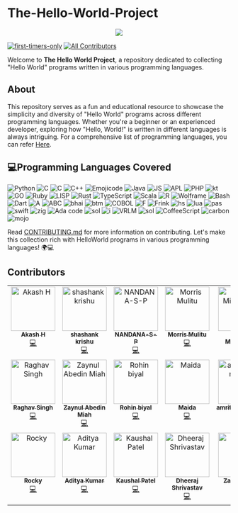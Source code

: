 # The-Hello-World-Project

<p align="center">
  <a href="https://github.com/H4K3R13/readme-typing-svg"><img src="https://readme-typing-svg.herokuapp.com/?lines=;Hello%20World;Programs&font=Fira%20Code&center=true&width=440&height=45&color=f75c7e&vCenter=true&size=22"></a>
</p>

[![first-timers-only](https://img.shields.io/badge/first--timers--only-friendly-blue.svg?style=flat-square)](https://www.firsttimersonly.com/)
[![All Contributors](https://img.shields.io/github/all-contributors/H4K3R13/The-Hello-World-Project?color=ee8449&style=flat-square)](#contributors) 

Welcome to **The Hello World Project**, a repository dedicated to collecting "Hello World" programs written in various programming languages.

## About

This repository serves as a fun and educational resource to showcase the simplicity and diversity of "Hello World" programs across different programming languages. Whether you're a beginner or an experienced developer, exploring how "Hello, World!" is written in different languages is always intriguing. For a comprehensive list of programming languages, you can refer [Here](https://programminglanguages.co/?paradigms=&typing_disciplines=&operating_systems=&popularity=).


## 💻Programming Languages Covered

![Python](https://img.shields.io/badge/Python-green) ![C](https://img.shields.io/badge/C%20Sharp-Blue) ![C](https://img.shields.io/badge/C-grey) ![C++](https://img.shields.io/badge/C++-grey) ![Emojicode](https://img.shields.io/badge/Emojicode-purple) ![Java](https://img.shields.io/badge/Java-red) ![JS](https://img.shields.io/badge/JavaScript-yellow) ![APL](https://img.shields.io/badge/APL-green) ![PHP](https://img.shields.io/badge/PHP-purple) ![kt](https://img.shields.io/badge/Kotlin-orange) ![GO](https://img.shields.io/badge/GO-Blue) ![Ruby](https://img.shields.io/badge/Ruby-red) ![LISP](https://img.shields.io/badge/LISP-blue) ![Rust](https://img.shields.io/badge/Rust-red) ![TypeScript](https://img.shields.io/badge/TypeScript-blue) ![Scala](https://img.shields.io/badge/Scala-crimson) ![R](https://img.shields.io/badge/R-Blue) ![Wolframe](https://img.shields.io/badge/Wolframe-orange) ![Bash](https://img.shields.io/badge/Bash-grey) ![Dart](https://img.shields.io/badge/Dart-Blue) ![A](https://img.shields.io/badge/A-yellow) ![ABC](https://img.shields.io/badge/ABC-red)
![bhai](https://img.shields.io/badge/bahi%20Lang-orange)  ![btm](https://img.shields.io/badge/4DOS-grey) ![COBOL](https://img.shields.io/badge/COBOL-white)  ![F](https://img.shields.io/badge/Fortran-violet)  ![Frink](https://img.shields.io/badge/Frink-yellow) ![hs](https://img.shields.io/badge/haskell-violet)
![lua](https://img.shields.io/badge/lua-black) ![pas](https://img.shields.io/badge/Pascal-green)  ![swift](https://img.shields.io/badge/swift-crimson)  ![zig](https://img.shields.io/badge/zig-orange)  ![Ada code](https://img.shields.io/badge/Ada%20Code-red)  ![sol](https://img.shields.io/badge/Solidity-grey)  ![i](https://img.shields.io/badge/Yarick-blue)  ![VRLM](https://img.shields.io/badge/Virtual%20Reality%20Modeling%20Language-yellow)  ![sol](https://img.shields.io/badge/Brain%20Fuck-grey) 
  ![CoffeeScript](https://img.shields.io/badge/Coffee%20Script-crimson)   ![carbon](https://img.shields.io/badge/Carbon-white)  ![mojo](https://img.shields.io/badge/MOJO-violet)
 





Read [CONTRIBUTING.md](./CONTRIBUTING.md) for more information on contributing.
Let's make this collection rich with HelloWorld programs in various programming languages! 🌍💻

## Contributors

<!-- ALL-CONTRIBUTORS-LIST:START - Do not remove or modify this section -->
<!-- prettier-ignore-start -->
<!-- markdownlint-disable -->
<table>
  <tbody>
    <tr>
      <td align="center" valign="top" width="14.28%"><a href="https://github.com/4K4SHH"><img src="https://avatars.githubusercontent.com/u/81566150?v=4?s=100" width="100px;" alt="Akash H"/><br /><sub><b>Akash H</b></sub></a><br /><a href="#code-4K4SHH" title="Code">💻</a></td>
      <td align="center" valign="top" width="14.28%"><a href="https://github.com/Shashank727663"><img src="https://avatars.githubusercontent.com/u/78855878?v=4?s=100" width="100px;" alt="shashank krishu"/><br /><sub><b>shashank krishu</b></sub></a><br /><a href="#code-Shashank727663" title="Code">💻</a></td>
      <td align="center" valign="top" width="14.28%"><a href="https://github.com/NANDANA-S-P"><img src="https://avatars.githubusercontent.com/u/79624565?v=4?s=100" width="100px;" alt="NANDANA-S-P"/><br /><sub><b>NANDANA-S-P</b></sub></a><br /><a href="#code-NANDANA-S-P" title="Code">💻</a></td>
      <td align="center" valign="top" width="14.28%"><a href="https://mulitu.me/"><img src="https://avatars.githubusercontent.com/u/37964707?v=4?s=100" width="100px;" alt="Morris Mulitu"/><br /><sub><b>Morris Mulitu</b></sub></a><br /><a href="#code-MorrisMuuoMulitu" title="Code">💻</a></td>
      <td align="center" valign="top" width="14.28%"><a href="https://github.com/DrKaoliN"><img src="https://avatars.githubusercontent.com/u/1685316?v=4?s=100" width="100px;" alt="Mihail Mihalache"/><br /><sub><b>Mihail Mihalache</b></sub></a><br /><a href="#code-DrKaoliN" title="Code">💻</a></td>
      <td align="center" valign="top" width="14.28%"><a href="https://rushikeshshelar.github.io/Personal-Portfolio"><img src="https://avatars.githubusercontent.com/u/112684561?v=4?s=100" width="100px;" alt="Rushikesh Shelar"/><br /><sub><b>Rushikesh Shelar</b></sub></a><br /><a href="#code-RushikeshShelar" title="Code">💻</a></td>
      <td align="center" valign="top" width="14.28%"><a href="https://github.com/dipesh2508"><img src="https://avatars.githubusercontent.com/u/90145046?v=4?s=100" width="100px;" alt="Dipesh Ranjan"/><br /><sub><b>Dipesh Ranjan</b></sub></a><br /><a href="#code-dipesh2508" title="Code">💻</a></td>
    </tr>
    <tr>
      <td align="center" valign="top" width="14.28%"><a href="https://github.com/RaghavSaptam"><img src="https://avatars.githubusercontent.com/u/108785872?v=4?s=100" width="100px;" alt="Raghav Singh"/><br /><sub><b>Raghav Singh</b></sub></a><br /><a href="#code-RaghavSaptam" title="Code">💻</a></td>
      <td align="center" valign="top" width="14.28%"><a href="https://github.com/azaynul10"><img src="https://avatars.githubusercontent.com/u/111334392?v=4?s=100" width="100px;" alt="Zaynul Abedin Miah"/><br /><sub><b>Zaynul Abedin Miah</b></sub></a><br /><a href="#code-azaynul10" title="Code">💻</a></td>
      <td align="center" valign="top" width="14.28%"><a href="https://github.com/R0hin999"><img src="https://avatars.githubusercontent.com/u/103902071?v=4?s=100" width="100px;" alt="Rohin biyal"/><br /><sub><b>Rohin biyal</b></sub></a><br /><a href="#code-R0hin999" title="Code">💻</a></td>
      <td align="center" valign="top" width="14.28%"><a href="https://github.com/maida12"><img src="https://avatars.githubusercontent.com/u/81500487?v=4?s=100" width="100px;" alt="Maida "/><br /><sub><b>Maida </b></sub></a><br /><a href="#code-maida12" title="Code">💻</a></td>
      <td align="center" valign="top" width="14.28%"><a href="https://github.com/amritpalsingh52"><img src="https://avatars.githubusercontent.com/u/124516230?v=4?s=100" width="100px;" alt="amritpalsingh52"/><br /><sub><b>amritpalsingh52</b></sub></a><br /><a href="#code-amritpalsingh52" title="Code">💻</a></td>
      <td align="center" valign="top" width="14.28%"><a href="http://www.thinkyhead.com"><img src="https://avatars.githubusercontent.com/u/698003?v=4?s=100" width="100px;" alt="Scott Lahteine"/><br /><sub><b>Scott Lahteine</b></sub></a><br /><a href="#code-thinkyhead" title="Code">💻</a></td>
      <td align="center" valign="top" width="14.28%"><a href="https://github.com/marvhh"><img src="https://avatars.githubusercontent.com/u/14094080?v=4?s=100" width="100px;" alt="Marvin Stark"/><br /><sub><b>Marvin Stark</b></sub></a><br /><a href="#code-marvhh" title="Code">💻</a></td>
    </tr>
    <tr>
      <td align="center" valign="top" width="14.28%"><a href="https://github.com/Rocky-MPN"><img src="https://avatars.githubusercontent.com/u/78936592?v=4?s=100" width="100px;" alt="Rocky"/><br /><sub><b>Rocky</b></sub></a><br /><a href="#code-Rocky-MPN" title="Code">💻</a></td>
      <td align="center" valign="top" width="14.28%"><a href="https://github.com/adixoo"><img src="https://avatars.githubusercontent.com/u/124980341?v=4?s=100" width="100px;" alt="Aditya Kumar"/><br /><sub><b>Aditya Kumar</b></sub></a><br /><a href="#code-adixoo" title="Code">💻</a></td>
      <td align="center" valign="top" width="14.28%"><a href="https://github.com/Kbpatel3"><img src="https://avatars.githubusercontent.com/u/116056373?v=4?s=100" width="100px;" alt="Kaushal Patel"/><br /><sub><b>Kaushal Patel</b></sub></a><br /><a href="#code-Kbpatel3" title="Code">💻</a></td>
      <td align="center" valign="top" width="14.28%"><a href="https://github.com/DheerajShrivastav"><img src="https://avatars.githubusercontent.com/u/106469682?v=4?s=100" width="100px;" alt="Dheeraj Shrivastav"/><br /><sub><b>Dheeraj Shrivastav</b></sub></a><br /><a href="#code-DheerajShrivastav" title="Code">💻</a></td>
      <td align="center" valign="top" width="14.28%"><a href="https://github.com/zteanes"><img src="https://avatars.githubusercontent.com/u/117319002?v=4?s=100" width="100px;" alt="Zach Eanes"/><br /><sub><b>Zach Eanes</b></sub></a><br /><a href="#code-zteanes" title="Code">💻</a></td>
      <td align="center" valign="top" width="14.28%"><a href="https://github.com/Soumava-221B"><img src="https://avatars.githubusercontent.com/u/77767745?v=4?s=100" width="100px;" alt="Soumava-221B"/><br /><sub><b>Soumava-221B</b></sub></a><br /><a href="#code-Soumava-221B" title="Code">💻</a></td>
      <td align="center" valign="top" width="14.28%"><a href="https://github.com/mathanraj0601"><img src="https://avatars.githubusercontent.com/u/98396468?v=4?s=100" width="100px;" alt="Mathanraj T"/><br /><sub><b>Mathanraj T</b></sub></a><br /><a href="#code-mathanraj0601" title="Code">💻</a></td>
      <td align="center" valign="top" width="14.28%"><a href="https://jonyjas.com/"><img src="https://avatars.githubusercontent.com/u/74784363?v=4?s=100" width="100px;" alt="Jony Jas J"/><br /><sub><b>Jony Jas J</b></sub></a><br /><a href="#code-Jony-Jas" title="Code">💻</a></td>


  </tbody>
</table>

<!-- markdownlint-restore -->
<!-- prettier-ignore-end -->

<!-- ALL-CONTRIBUTORS-LIST:END -->


